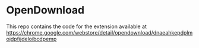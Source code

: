# OpenDownload
This repo contains the code for the extension available at
https://chrome.google.com/webstore/detail/opendownload/dnaeahkepdplmojdpfijdeloibcdpemp
